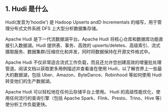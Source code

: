 
## 1. Hudi 是什么

Hudi(发音为'hoodie') 是 Hadoop Upserts andD Incrementals 的缩写，用于管理分布式文件系统 DFS 上大型分析数据集存储。

Apache Hudi 是下一代流数据湖平台。Apache Hudi 将核心仓库和数据库功能直接引入数据湖。Hudi 提供表、事务、高效的 upserts/deletes、高级索引、流式摄取服务、数据集群/压缩优化和并发，同时将数据保持在开源文件格式中。

Apache Hudi 不仅非常适合流式工作负载，而且还允许您创建高效的增量批处理管道。阅读文档以获取更多用例描述并查看谁在使用 Hudi，以了解世界上一些最大的数据湖，包括 Uber、Amazon、ByteDance、Robinhood 等如何使用 Hudi 转变他们的生产数据湖。

Apache Hudi 可以轻松地在任何云存储平台上使用。 Hudi 的高级性能优化，使用任何流行的查询引擎（包括 Apache Spark、Flink、Presto、Trino、Hive 等）使分析工作负载更快。
